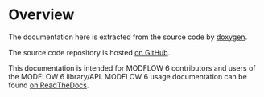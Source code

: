 # Overview

The documentation here is extracted from the source code by [doxygen](https://www.doxygen.nl/index.html).

The source code repository is hosted [on GitHub](https://github.com/MODFLOW-ORG/modflow6).

This documentation is intended for MODFLOW 6 contributors and users of the MODFLOW 6 library/API. MODFLOW 6 usage documentation can be found [on ReadTheDocs](https://modflow6.readthedocs.io/en/latest/).
